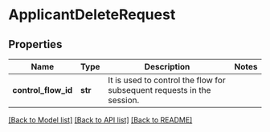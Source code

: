# ApplicantDeleteRequest

## Properties
Name | Type | Description | Notes
------------ | ------------- | ------------- | -------------
**control_flow_id** | **str** | It is used to control the flow for subsequent requests in the session. | 

[[Back to Model list]](../README.md#documentation-for-models) [[Back to API list]](../README.md#documentation-for-api-endpoints) [[Back to README]](../README.md)

